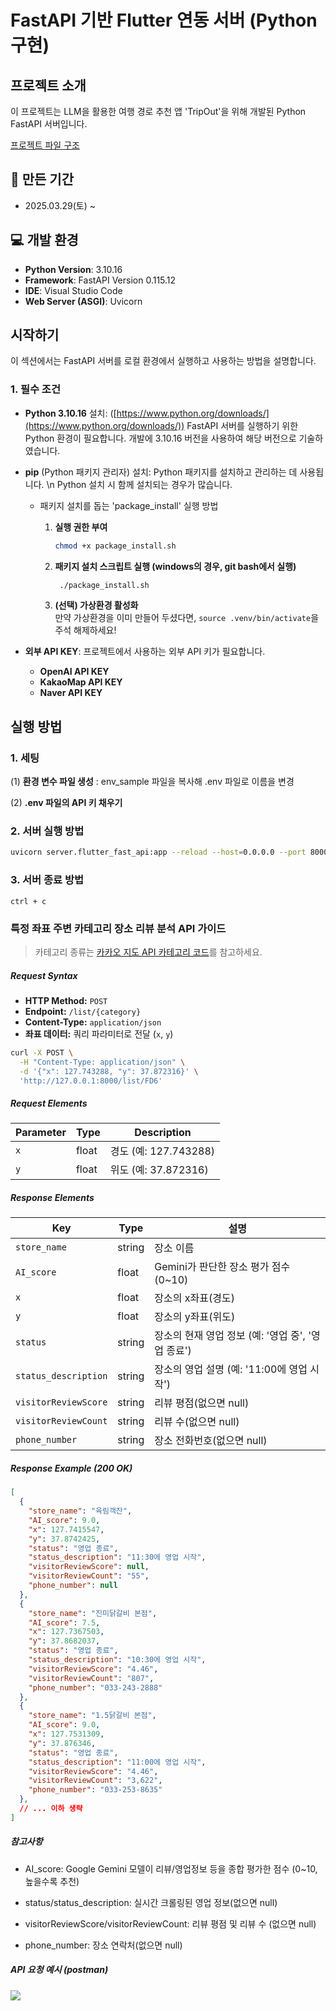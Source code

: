 # FastAPI 기반 Flutter 연동 서버 (Python 구현)

##  프로젝트 소개
이 프로젝트는 LLM을 활용한 여행 경로 추천 앱 'TripOut'을 위해 개발된 Python FastAPI 서버입니다.

<a href = "https://rustic-cave-d05.notion.site/LLM_python_project-1df41e3234ba802a9548d05fea3fc885?pvs=74">프로젝트 파일 구조</a>

## 📅 만든 기간
- 2025.03.29(토) ~ 
  
## 💻 개발 환경
- **Python Version**: 3.10.16
- **Framework**: FastAPI Version 0.115.12
- **IDE**: Visual Studio Code
- **Web Server (ASGI)**: Uvicorn

## 시작하기

이 섹션에서는 FastAPI 서버를 로컬 환경에서 실행하고 사용하는 방법을 설명합니다.

### 1. 필수 조건

- **Python  3.10.16** 설치: ([https://www.python.org/downloads/](https://www.python.org/downloads/))
  FastAPI 서버를 실행하기 위한 Python 환경이 필요합니다. 개발에 3.10.16 버전을 사용하여 해당 버전으로 기술하였습니다.

- **pip** (Python 패키지 관리자) 설치: Python 패키지를 설치하고 관리하는 데 사용됩니다. \n Python 설치 시 함께 설치되는 경우가 많습니다.
  - 패키지 설치를 돕는 'package_install' 실행 방법

    1. **실행 권한 부여**  
       ```bash
       chmod +x package_install.sh
       ```
    2. **패키지 설치 스크립트 실행 (windows의 경우, git bash에서 실행)**
        ```bash
         ./package_install.sh
         ```
    3. **(선택) 가상환경 활성화**<br>
        만약 가상환경을 이미 만들어 두셨다면, ```source .venv/bin/activate```을 주석 해제하세요!

- **외부 API KEY**: 프로젝트에서 사용하는 외부 API 키가 필요합니다.
  - **OpenAI API KEY**
  - **KakaoMap API KEY**
  - **Naver API KEY**


## 실행 방법
### 1. 세팅

(1) **환경 변수 파일 생성** : env_sample 파일을 복사해 .env 파일로 이름을 변경

(2) **.env 파일의 API 키 채우기**

### 2. 서버 실행 방법
```bash
uvicorn server.flutter_fast_api:app --reload --host=0.0.0.0 --port 8000
```

### 3. 서버 종료 방법
`ctrl + c`


### 특정 좌표 주변 카테고리 장소 리뷰 분석 API 가이드

> 카테고리 종류는 [카카오 지도 API 카테고리 코드](https://developers.kakao.com/docs/latest/ko/local/dev-guide#search-by-category-request-query-category-group-code)를 참고하세요.


##### Request Syntax
- **HTTP Method:** `POST`
- **Endpoint:** `/list/{category}`
- **Content-Type:** `application/json`
- **좌표 데이터:** 쿼리 파라미터로 전달 (`x`, `y`)

```bash
curl -X POST \
  -H "Content-Type: application/json" \
  -d '{"x": 127.743288, "y": 37.872316}' \
  'http://127.0.0.1:8000/list/FD6'
```

##### Request Elements
| Parameter | Type  | Description        |
| --------- | ----- | ------------------ |
| `x`       | float | 경도 (예: 127.743288) |
| `y`       | float | 위도 (예: 37.872316)  |

##### Response Elements
| Key                  | Type   | 설명                                |
| -------------------- | ------ | --------------------------------- |
| `store_name`         | string | 장소 이름                             |
| `AI_score`           | float  | Gemini가 판단한 장소 평가 점수 (0\~10)      |
| `x`                  | float  | 장소의 x좌표(경도)                       |
| `y`                  | float  | 장소의 y좌표(위도)                       |
| `status`             | string | 장소의 현재 영업 정보 (예: '영업 중', '영업 종료') |
| `status_description` | string | 장소의 영업 설명 (예: '11:00에 영업 시작')     |
| `visitorReviewScore` | string | 리뷰 평점(없으면 null)                   |
| `visitorReviewCount` | string | 리뷰 수(없으면 null)                    |
| `phone_number`       | string | 장소 전화번호(없으면 null)                 |

##### Response Example (200 OK)
```json
[
  {
    "store_name": "육림객잔",
    "AI_score": 9.0,
    "x": 127.7415547,
    "y": 37.8742425,
    "status": "영업 종료",
    "status_description": "11:30에 영업 시작",
    "visitorReviewScore": null,
    "visitorReviewCount": "55",
    "phone_number": null
  },
  {
    "store_name": "진미닭갈비 본점",
    "AI_score": 7.5,
    "x": 127.7367503,
    "y": 37.8682037,
    "status": "영업 종료",
    "status_description": "10:30에 영업 시작",
    "visitorReviewScore": "4.46",
    "visitorReviewCount": "807",
    "phone_number": "033-243-2888"
  },
  {
    "store_name": "1.5닭갈비 본점",
    "AI_score": 9.0,
    "x": 127.7531309,
    "y": 37.876346,
    "status": "영업 종료",
    "status_description": "11:00에 영업 시작",
    "visitorReviewScore": "4.46",
    "visitorReviewCount": "3,622",
    "phone_number": "033-253-8635"
  },
  // ... 이하 생략
]
```

##### 참고사항
- AI_score: Google Gemini 모델이 리뷰/영업정보 등을 종합 평가한 점수 (0~10, 높을수록 추천)

- status/status_description: 실시간 크롤링된 영업 정보(없으면 null)

- visitorReviewScore/visitorReviewCount: 리뷰 평점 및 리뷰 수 (없으면 null)

- phone_number: 장소 연락처(없으면 null)

##### API 요청 예시 (postman)<br>
  <img src="https://github.com/user-attachments/assets/7e628208-4e5f-4e5b-a470-9d13268dce6d">


